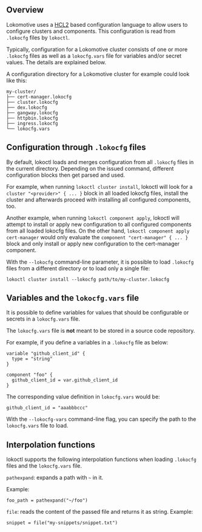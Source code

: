 ## Overview

Lokomotive uses a [HCL2](https://github.com/hashicorp/hcl) based configuration language to allow
users to configure clusters and components. This configuration is read from `.lokocfg` files by
`lokoctl`.

Typically, configuration for a Lokomotive cluster consists of one or more `.lokocfg` files as well
as a `lokocfg.vars` file for variables and/or secret values. The details are explained below.

A configuration directory for a Lokomotive cluster for example could look like this:

```console
my-cluster/
├── cert-manager.lokocfg
├── cluster.lokocfg
├── dex.lokocfg
├── gangway.lokocfg
├── httpbin.lokocfg
├── ingress.lokocfg
└── lokocfg.vars
```

## Configuration through `.lokocfg` files

By default, lokoctl loads and merges configuration from all `.lokocfg` files in the current
directory. Depending on the issued command, different configuration blocks then get parsed and used.

For example, when running `lokoctl cluster install`, lokoctl will look for a `cluster "<provider>" {
... }` block in all loaded lokocfg files, install the cluster and afterwards proceed with installing
all configured components, too.

Another example, when running `lokoctl component apply`, lokoctl will attempt to install or apply
new configuration to all configured components from all loaded lokocfg files. On the other hand,
`lokoctl component apply cert-manager` would only evaluate the `component "cert-manager" { ... }`
block and only install or apply new configuration to the cert-manager component.

With the `--lokocfg` command-line parameter, it is possible to load `.lokocfg` files from a
different directory or to load only a single file:

```console
lokoctl cluster install --lokocfg path/to/my-cluster.lokocfg
```

## Variables and the `lokocfg.vars` file

It is possible to define variables for values that should be configurable or secrets in a
`lokocfg.vars` file.

The `lokocfg.vars` file is **not** meant to be stored in a source code repository.

For example, if you define a variables in a `.lokocfg` file as below:

```hcl
variable "github_client_id" {
  type = "string"
}

component "foo" {
  github_client_id = var.github_client_id
}
```

The corresponding value definition in `lokocfg.vars` would be:

```hcl
github_client_id = "aaabbbccc"
```

With the `--lokocfg-vars` command-line flag, you can specify the path to the `lokocfg.vars` file to
load.

## Interpolation functions

lokoctl supports the following interpolation functions when loading `.lokocfg` files and the
`lokocfg.vars` file.

`pathexpand`: expands a path with `~` in it.

Example:

```hcl
foo_path = pathexpand("~/foo")
```

`file`: reads the content of the passed file and returns it as string. Example:

```hcl
snippet = file("my-snippets/snippet.txt")
```
